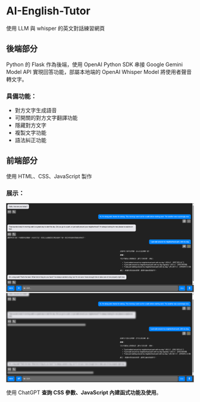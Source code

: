 # AI-English-Tutor
使用 LLM 與 whisper 的英文對話練習網頁

## 後端部分
Python 的 Flask 作為後端，使用 OpenAI Python SDK 串接 Google Gemini Model API 實現回答功能，部屬本地端的 OpenAI Whisper Model 將使用者聲音轉文字。

### 具備功能：
- 對方文字生成語音
- 可開關的對方文字翻譯功能
- 隱藏對方文字
- 複製文字功能
- 語法糾正功能

## 前端部分
使用 HTML、CSS、JavaScript 製作

### 展示：
![image](https://github.com/wrr606/AI-English-Tutor/blob/main/exhibit_image/front.png)
![image](https://github.com/wrr606/AI-English-Tutor/blob/main/exhibit_image/hidden.png)

使用 ChatGPT **查詢 CSS 參數、JavaScript 內建函式功能及使用**。